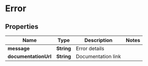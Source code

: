 
# Error

## Properties
Name | Type | Description | Notes
------------ | ------------- | ------------- | -------------
**message** | **String** | Error details | 
**documentationUrl** | **String** | Documentation link | 



